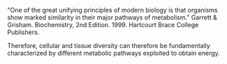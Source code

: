 "One of the great unifying principles of modern biology is that organisms show marked similarity in their major pathways of metabolism." Garrett & Grisham. Biochemistry, 2nd Edition. 1999. Hartcourt Brace College Publishers.

Therefore, cellular and tissue diversity can therefore be fundamentally characterized by different metabolic pathways exploited to obtain energy. 
